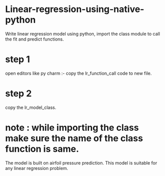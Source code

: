 # Linear-regression-using-native-python
Write linear regression model using python, import the class module to call the fit and predict functions.
# step 1
open editors like py charm :- copy the lr_function_call code to new file.
# step 2 
copy the lr_model_class.
 # note : while importing the class make sure the name of the class function is same.
The model is built on airfoil pressure prediction. This model is suitable for any linear regression problem.
